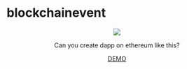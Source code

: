 # blockchainevent

<center>

<img src="https://blockchainwinner.github.io/assets/images/app-showcase.png">

Can you create dapp on ethereum like this?

<a href="http://demo.gloriathemes.com/wp/eventchamp/home-2-multiple-v2/">DEMO</a>

</center>


